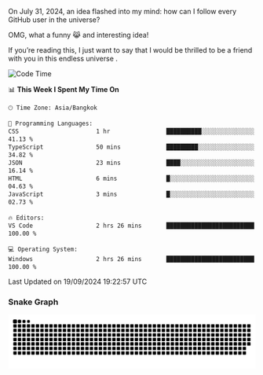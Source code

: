 On July 31, 2024, an idea flashed into my mind: how can I follow every GitHub user in the universe?

OMG, what a funny 😹 and interesting idea!

If you’re reading this, I just want to say that I would be thrilled to be a friend with you in this endless universe . 


<!--START_SECTION:waka-->
![Code Time](http://img.shields.io/badge/Code%20Time-14%20hrs%2025%20mins-blue)

📊 **This Week I Spent My Time On** 

```text
🕑︎ Time Zone: Asia/Bangkok

💬 Programming Languages: 
CSS                      1 hr                ██████████░░░░░░░░░░░░░░░   41.13 % 
TypeScript               50 mins             █████████░░░░░░░░░░░░░░░░   34.82 % 
JSON                     23 mins             ████░░░░░░░░░░░░░░░░░░░░░   16.14 % 
HTML                     6 mins              █░░░░░░░░░░░░░░░░░░░░░░░░   04.63 % 
JavaScript               3 mins              █░░░░░░░░░░░░░░░░░░░░░░░░   02.73 % 

🔥 Editors: 
VS Code                  2 hrs 26 mins       █████████████████████████   100.00 % 

💻 Operating System: 
Windows                  2 hrs 26 mins       █████████████████████████   100.00 % 
```


 Last Updated on 19/09/2024 19:22:57 UTC
<!--END_SECTION:waka-->

### Snake Graph
![snake graph](https://github.com/tqlucitvn/tqlucitvn/blob/snake-graph-output/github-contribution-grid-snake.svg)
